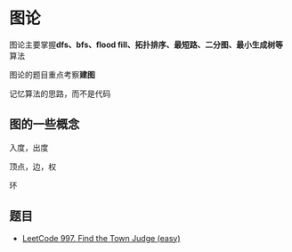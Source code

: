 # 图论

图论主要掌握**dfs、bfs、flood fill、拓扑排序、最短路、二分图、最小生成树等**算法

图论的题目重点考察**建图**

记忆算法的思路，而不是代码

## 图的一些概念

入度，出度

顶点，边，权

环

## 题目

- [LeetCode 997. Find the Town Judge (easy)](https://github.com/muyids/leetcode/blob/master/algorithms/901-1000/997.find-the-town-judge.md)


